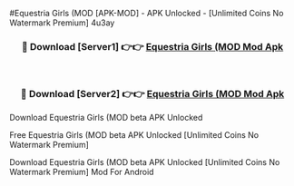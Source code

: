 #Equestria Girls (MOD [APK-MOD] - APK Unlocked - [Unlimited Coins No Watermark Premium] 4u3ay



<div align="center">

<h3>🔴 Download [Server1] 👉👉 <a href="https://momento.my/?title=Equestria_Girls_(MOD">Equestria Girls (MOD Mod Apk</a></h3><br>

<h3>🔴 Download [Server2] 👉👉 <a href="https://momento.my/?title=Equestria_Girls_(MOD">Equestria Girls (MOD Mod Apk</a></h3>
</div>



Download Equestria Girls (MOD beta APK Unlocked

Free Equestria Girls (MOD beta APK Unlocked [Unlimited Coins No Watermark Premium]

Download Equestria Girls (MOD beta APK Unlocked [Unlimited Coins No Watermark Premium] Mod For Android
